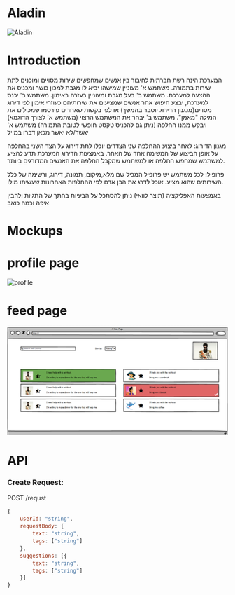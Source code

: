 # Aladin

![Aladin](http://msc.wcdn.co.il/w/w-218/1188275-41.jpg)

# Introduction

המערכת הינה רשת חברתית לחיבור בין אנשים שמחפשים שירות מסויים ומוכנים לתת שירות בתמורה.
משתמש א' מעוניין שמישהו יביא לו מגבת למכון כושר ומכניס את ההצעה למערכת.
משתמש ב' בעל מגבת ומעוניין בעזרה באימון.
משתמש ב' יכנס למערכת, יבצע חיפוש אחר אנשים שמציעים את שירותיהם כעוזרי אימון לפי דירוג מסויים(מנגנון הדירוג יוסבר בהמשך) או לפי בקשות שאחרים פירסמו שמכילים את המילה "מאמן".
משתמש ב' יבחר את המשתמש הרצוי (משתמש א' לצורך הדוגמא) ויבקש ממנו החלפה (ניתן גם להכניס טקסט חופשי לטובת התמורה)
משתמש א' יאשר/לא יאשר
מכאן דברו במייל


מגנון הדירוג:
לאחר ביצוע ההחלפה שני הצדדים יוכלו לתת דירוג על הצד השני בהחלפה על אופן הביצוע של המשימה אחד של האחר.
באמצעות הדירוג המערכת תדע להציע למשתמש שמחפש החלפה או למשתמש שמקבל החלפה את האנשים המדורגים ביותר.

פרופיל:
לכל משתמש יש פרופיל המכיל שם מלא,מיקום, תמונה, דירוג, ורשימה של כלל השירותים שהוא מציע.
אוכל לדרג את הבן אדם לפי ההחלפות האחרונות שעשיתו מולו.

באמצעות האפליקציה (תוצר לוואי) ניתן להסתכל על הבעיות בחתך של התגיות ולהבין איפה וכמה כואב
# Mockups

# profile page
![profile](http://link)

# feed page
![feed](https://github.com/Meir017/Aladin/blob/master/docs/AladinPage.PNG)

# API

### Create Request:

POST /requst
````js
{
    userId: "string",
    requestBody: {
        text: "string",
        tags: ["string"]
    },
    suggestions: [{
        text: "string",
        tags: ["string"]
    }]
}
````
